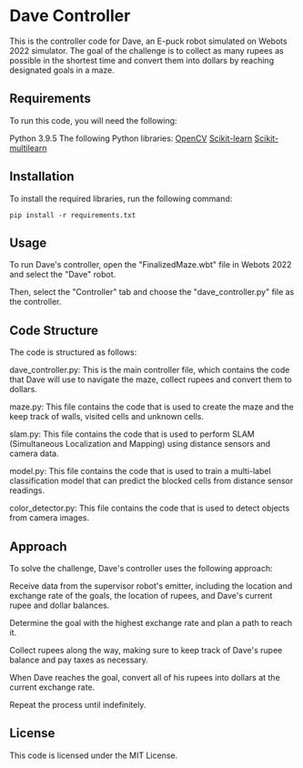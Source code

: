 # Dave Controller

This is the controller code for Dave, an E-puck robot simulated on Webots 2022 simulator.
The goal of the challenge is to collect as many rupees as possible in the shortest time and convert them into dollars by reaching designated goals in a maze.

## Requirements

To run this code, you will need the following:

Python 3.9.5
The following Python libraries:
[OpenCV](https://opencv.org/)
[Scikit-learn](https://scikit-learn.org/)
[Scikit-multilearn](http://scikit.ml/)

## Installation

To install the required libraries, run the following command:

```
pip install -r requirements.txt
```

## Usage

To run Dave's controller, open the "FinalizedMaze.wbt" file in Webots 2022 and select the "Dave" robot.

Then, select the "Controller" tab and choose the "dave_controller.py" file as the controller.

## Code Structure

The code is structured as follows:

dave_controller.py: This is the main controller file, which contains the code that Dave will use to navigate the maze, collect rupees and convert them to dollars.

maze.py: This file contains the code that is used to create the maze and the keep track of walls, visited cells and unknown cells.

slam.py: This file contains the code that is used to perform SLAM (Simultaneous Localization and Mapping) using distance sensors and camera data.

model.py: This file contains the code that is used to train a multi-label classification model that can predict the blocked cells from distance sensor readings.

color_detector.py: This file contains the code that is used to detect objects from camera images.

## Approach

To solve the challenge, Dave's controller uses the following approach:

Receive data from the supervisor robot's emitter, including the location and exchange rate of the goals, the location of rupees, and Dave's current rupee and dollar balances.

Determine the goal with the highest exchange rate and plan a path to reach it.

Collect rupees along the way, making sure to keep track of Dave's rupee balance and pay taxes as necessary.

When Dave reaches the goal, convert all of his rupees into dollars at the current exchange rate.

Repeat the process until indefinitely.

## License

This code is licensed under the MIT License.

